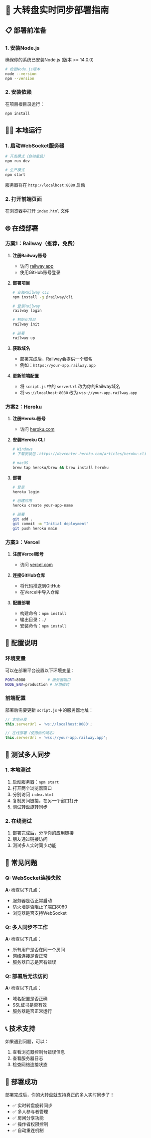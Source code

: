 # 🚀 大转盘实时同步部署指南

## 📋 部署前准备

### 1. 安装Node.js
确保你的系统已安装Node.js (版本 >= 14.0.0)

```bash
# 检查Node.js版本
node --version
npm --version
```

### 2. 安装依赖
在项目根目录运行：

```bash
npm install
```

## 🏃‍♂️ 本地运行

### 1. 启动WebSocket服务器
```bash
# 开发模式（自动重启）
npm run dev

# 生产模式
npm start
```

服务器将在 `http://localhost:8080` 启动

### 2. 打开前端页面
在浏览器中打开 `index.html` 文件

## 🌐 在线部署

### 方案1：Railway（推荐，免费）

1. **注册Railway账号**
   - 访问 [railway.app](https://railway.app)
   - 使用GitHub账号登录

2. **部署项目**
   ```bash
   # 安装Railway CLI
   npm install -g @railway/cli
   
   # 登录Railway
   railway login
   
   # 初始化项目
   railway init
   
   # 部署
   railway up
   ```

3. **获取域名**
   - 部署完成后，Railway会提供一个域名
   - 例如：`https://your-app.railway.app`

4. **更新前端配置**
   - 将 `script.js` 中的 `serverUrl` 改为你的Railway域名
   - 将 `ws://localhost:8080` 改为 `wss://your-app.railway.app`

### 方案2：Heroku

1. **注册Heroku账号**
   - 访问 [heroku.com](https://heroku.com)

2. **安装Heroku CLI**
   ```bash
   # Windows
   # 下载安装包：https://devcenter.heroku.com/articles/heroku-cli
   
   # macOS
   brew tap heroku/brew && brew install heroku
   ```

3. **部署**
   ```bash
   # 登录
   heroku login
   
   # 创建应用
   heroku create your-app-name
   
   # 部署
   git add .
   git commit -m "Initial deployment"
   git push heroku main
   ```

### 方案3：Vercel

1. **注册Vercel账号**
   - 访问 [vercel.com](https://vercel.com)

2. **连接GitHub仓库**
   - 将代码推送到GitHub
   - 在Vercel中导入仓库

3. **配置部署**
   - 构建命令：`npm install`
   - 输出目录：`./`
   - 安装命令：`npm install`

## 🔧 配置说明

### 环境变量
可以在部署平台设置以下环境变量：

```bash
PORT=8080          # 服务器端口
NODE_ENV=production # 环境模式
```

### 前端配置
部署后需要更新 `script.js` 中的服务器地址：

```javascript
// 本地开发
this.serverUrl = 'ws://localhost:8080';

// 在线部署（使用你的域名）
this.serverUrl = 'wss://your-app.railway.app';
```

## 📱 测试多人同步

### 1. 本地测试
1. 启动服务器：`npm start`
2. 打开两个浏览器窗口
3. 分别访问 `index.html`
4. 复制房间链接，在另一个窗口打开
5. 测试转盘旋转同步

### 2. 在线测试
1. 部署完成后，分享你的应用链接
2. 朋友通过链接访问
3. 测试多人实时同步功能

## 🐛 常见问题

### Q: WebSocket连接失败
**A:** 检查以下几点：
- 服务器是否正常启动
- 防火墙是否阻止了端口8080
- 浏览器是否支持WebSocket

### Q: 多人同步不工作
**A:** 检查以下几点：
- 所有用户是否在同一个房间
- 网络连接是否正常
- 服务器日志是否有错误

### Q: 部署后无法访问
**A:** 检查以下几点：
- 域名配置是否正确
- SSL证书是否有效
- 服务器是否正常运行

## 📞 技术支持

如果遇到问题，可以：
1. 查看浏览器控制台错误信息
2. 查看服务器日志
3. 检查网络连接状态

## 🎉 部署成功

部署完成后，你的大转盘就支持真正的多人实时同步了！

- ✅ 实时转盘旋转同步
- ✅ 多人参与者管理
- ✅ 房间分享功能
- ✅ 操作者权限控制
- ✅ 自动重连机制



